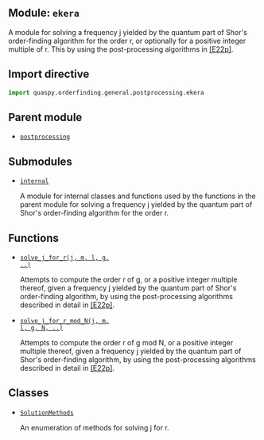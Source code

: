 ## Module: <code>ekera</code>
A module for solving a frequency j yielded by the quantum part of Shor's order-finding algorithm for the order r, or optionally for a positive integer multiple of r. This by using the post-processing algorithms in [[E22p]](https://doi.org/10.48550/arXiv.2201.07791).

## Import directive
```python
import quaspy.orderfinding.general.postprocessing.ekera
```

## Parent module
- [<code>postprocessing</code>](../README.md)

## Submodules
- [<code>internal</code>](internal/README.md)

  A module for internal classes and functions used by the functions in the parent module for solving a frequency j yielded by the quantum part of Shor's order-finding algorithm for the order r.

## Functions
- [<code>solve_j_for_r(j, m, l, g, ..)</code>](solve_j_for_r.md)

  Attempts to compute the order r of g, or a positive integer multiple thereof, given a frequency j yielded by the quantum part of Shor's order-finding algorithm, by using the post-processing algorithms described in detail in [[E22p]](https://doi.org/10.48550/arXiv.2201.07791).

- [<code>solve_j_for_r_mod_N(j, m, l, g, N, ..)</code>](solve_j_for_r_mod_N.md)

  Attempts to compute the order r of g mod N, or a positive integer multiple thereof, given a frequency j yielded by the quantum part of Shor's order-finding algorithm, by using the post-processing algorithms described in detail in [[E22p]](https://doi.org/10.48550/arXiv.2201.07791).

## Classes
- [<code>SolutionMethods</code>](SolutionMethods.md)

  An enumeration of methods for solving j for r.
